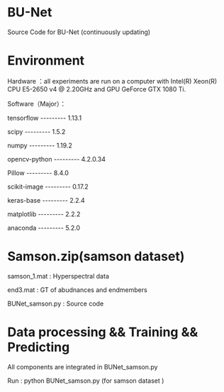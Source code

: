 # BU-Net
Source Code for BU-Net (continuously updating)

# Environment

Hardware ：all experiments are run on a computer with Intel(R) Xeon(R) CPU E5-2650 v4 @ 2.20GHz and GPU GeForce GTX 1080 Ti.

Software（Major）：

 tensorflow ---------                1.13.1 
 
 scipy     ---------                 1.5.2
 
 numpy        ---------              1.19.2
 
 opencv-python   ---------           4.2.0.34 
 
 Pillow          ---------           8.4.0 
 
 scikit-image      ---------         0.17.2 
 
 keras-base      ---------           2.2.4 
 
 matplotlib      ---------           2.2.2 
 
 anaconda   ---------                5.2.0   


# Samson.zip(samson dataset)

samson_1.mat : Hyperspectral data

end3.mat : GT of abudnances and endmembers 

BUNet_samson.py : Source code


# Data processing && Training && Predicting

All components are integrated in BUNet_samson.py

Run : python BUNet_samson.py (for samson dataset  )
